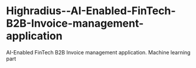 # Highradius--AI-Enabled-FinTech-B2B-Invoice-management-application
 AI-Enabled FinTech B2B Invoice management application. Machine learning part
